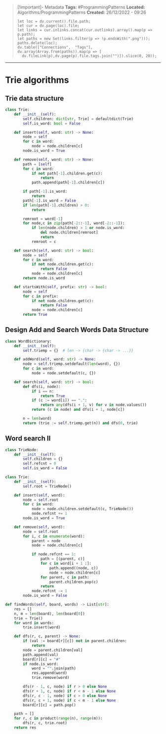 > [!important]- Metadata
> **Tags:** #ProgrammingPatterns 
> **Located:** Algorithms/ProgrammingPatterns
> **Created:** 26/12/2022 - 09:26
> ```dataviewjs
>let loc = dv.current().file.path;
>let cur = dv.page(loc).file;
>let links = cur.inlinks.concat(cur.outlinks).array().map(p => p.path);
>let paths = new Set(links.filter(p => !p.endsWith(".png")));
>paths.delete(loc);
>dv.table(["Connections",  "Tags"], dv.array(Array.from(paths)).map(p => [
>   dv.fileLink(p),dv.page(p).file.tags.join("")]).slice(0, 20));
> ```

___
# Trie algorithms 
## Trie data structure
```python
class Trie:
    def __init__(self):
        self.children: dict[str, Trie] = defaultdict(Trie)
        self.is_word: bool = False

    def insert(self, word: str) -> None:
        node = self
        for c in word:
            node = node.children[c]
        node.is_word = True

    def remove(self, word: str) -> None:
        path = [self]
        for c in word:
            if not path[-1].children.get(c):
                return
            path.append(path[-1].children[c])

        if path[-1].is_word:
            return
        path[-1].is_word = False
        if len(path[-1].children) > 0:
            return

        remroot = word[-1]
        for node,c in zip(path[-2::-1], word[-2::-1]):
            if len(node.children) > 1 or node.is_word:
                del node.children[remroot]
                return
            remroot = c

    def search(self, word: str) -> bool:
        node = self
        for c in word:
            if not node.children.get(c):
                return False
            node = node.children[c]
        return node.is_word

    def startsWith(self, prefix: str) -> bool:
        node = self
        for c in prefix:
            if not node.children.get(c):
                return False
            node = node.children[c]
        return True
```

## Design Add and Search Words Data Structure
```python
class WordDictionary:
    def __init__(self):
        self.triemp = {}  # len -> {char -> {char -> ...}}

    def addWord(self, word: str) -> None:
        node = self.triemp.setdefault(len(word), {})
        for c in word:
            node = node.setdefault(c, {})

    def search(self, word: str) -> bool:
        def dfs(i, node):
            if i == n:
                return True
            if (c := word[i]) == ".":
                return any(dfs(i + 1, v) for v in node.values())
            return (c in node) and dfs(i + 1, node[c])

        n = len(word)
        return (trie := self.triemp.get(n)) and dfs(0, trie)
```
## Word search II

```python
class TrieNode:
    def __init__(self):
        self.children = {}
        self.refcnt = 0
        self.is_word = False

class Trie:
    def __init__(self):
        self.root = TrieNode()

    def insert(self, word):
        node = self.root
        for c in word:
            node = node.children.setdefault(c, TrieNode())
            node.refcnt += 1
        node.is_word = True

    def remove(self, word):
        node = self.root
        for i, c in enumerate(word):
            parent = node
            node = node.children[c]

            if node.refcnt == 1:
                path = [(parent, c)]
                for c in word[i + 1 :]:
                    path.append((node, c))
                    node = node.children[c]
                for parent, c in path:
                    parent.children.pop(c)
                return
            node.refcnt -= 1
        node.is_word = False

def findWords(self, board, words) -> List[str]:
    res = []
    n, m = len(board), len(board[0])
    trie = Trie()
    for word in words:
        trie.insert(word)

    def dfs(r, c, parent) -> None:
        if (val := board[r][c]) not in parent.children:
            return
        node = parent.children[val]
        path.append(val)
        board[r][c] = "#"
        if node.is_word:
            word = "".join(path)
            res.append(word)
            trie.remove(word)

        dfs(r - 1, c, node) if r > 0 else None
        dfs(r + 1, c, node) if r < n - 1 else None
        dfs(r, c - 1, node) if c > 0 else None
        dfs(r, c + 1, node) if c < m - 1 else None
        board[r][c] = path.pop()

    path = []
    for r, c in product(range(n), range(m)):
        dfs(r, c, trie.root)
    return res
```

